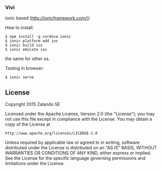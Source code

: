 ### Vivi

ionic based (http://ionicframework.com/\)

How to install:

```
$ npm install -g cordova ionic
$ ionic platform add ios
$ ionic build ios
$ ionic emulate ios
```

the same for other os.

Testing in browser:

```
$ ionic serve
```

License
-------

Copyright 2015 Zalando SE

Licensed under the Apache License, Version 2.0 (the "License"); you may not use this file except in compliance with the License. You may obtain a copy of the License at

```
http://www.apache.org/licenses/LICENSE-2.0
```

Unless required by applicable law or agreed to in writing, software distributed under the License is distributed on an "AS IS" BASIS, WITHOUT WARRANTIES OR CONDITIONS OF ANY KIND, either express or implied. See the License for the specific language governing permissions and limitations under the License.
